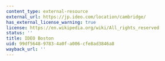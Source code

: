 ```yaml
---
content_type: external-resource
external_url: https://jp.ideo.com/location/cambridge/
has_external_license_warning: true
license: https://en.wikipedia.org/wiki/All_rights_reserved
status: ''
title: IDEO Boston
uid: 99df5648-9783-4a0f-a006-cfe8ad3846a8
wayback_url: ''
---
```

